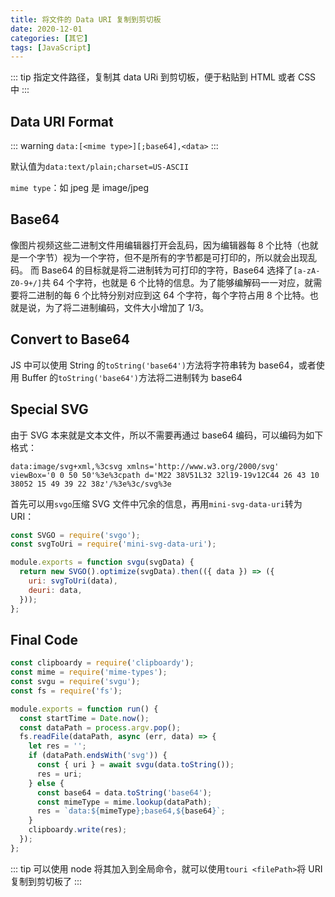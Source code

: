 ```yaml
---
title: 将文件的 Data URI 复制到剪切板
date: 2020-12-01
categories: [其它]
tags: [JavaScript]
---
```


::: tip
指定文件路径，复制其 data URi 到剪切板，便于粘贴到 HTML 或者 CSS 中
:::

<!-- more -->

## Data URI Format

::: warning
`data:[<mime type>][;base64],<data>`
:::

默认值为`data:text/plain;charset=US-ASCII`

`mime type`：如 jpeg 是 image/jpeg

## Base64

像图片视频这些二进制文件用编辑器打开会乱码，因为编辑器每 8 个比特（也就是一个字节）视为一个字符，但不是所有的字节都是可打印的，所以就会出现乱码。
而 Base64 的目标就是将二进制转为可打印的字符，Base64 选择了`[a-zA-Z0-9+/]`共 64 个字符，也就是 6 个比特的信息。为了能够编解码一一对应，就需要将二进制的每 6 个比特分别对应到这 64 个字符，每个字符占用 8 个比特。也就是说，为了将二进制编码，文件大小增加了 1/3。

## Convert to Base64

JS 中可以使用 String 的`toString('base64')`方法将字符串转为 base64，或者使用 Buffer 的`toString('base64')`方法将二进制转为 base64

## Special SVG

由于 SVG 本来就是文本文件，所以不需要再通过 base64 编码，可以编码为如下格式：

```
data:image/svg+xml,%3csvg xmlns='http://www.w3.org/2000/svg' viewBox='0 0 50 50'%3e%3cpath d='M22 38V51L32 32l19-19v12C44 26 43 10 38052 15 49 39 22 38z'/%3e%3c/svg%3e
```

首先可以用`svgo`压缩 SVG 文件中冗余的信息，再用`mini-svg-data-uri`转为 URI：

```js
const SVGO = require('svgo');
const svgToUri = require('mini-svg-data-uri');

module.exports = function svgu(svgData) {
  return new SVGO().optimize(svgData).then(({ data }) => ({
    uri: svgToUri(data),
    deuri: data,
  }));
};
```

## Final Code

```js
const clipboardy = require('clipboardy');
const mime = require('mime-types');
const svgu = require('svgu');
const fs = require('fs');

module.exports = function run() {
  const startTime = Date.now();
  const dataPath = process.argv.pop();
  fs.readFile(dataPath, async (err, data) => {
    let res = '';
    if (dataPath.endsWith('svg')) {
      const { uri } = await svgu(data.toString());
      res = uri;
    } else {
      const base64 = data.toString('base64');
      const mimeType = mime.lookup(dataPath);
      res = `data:${mimeType};base64,${base64}`;
    }
    clipboardy.write(res);
  });
};
```

::: tip
可以使用 node 将其加入到全局命令，就可以使用`touri <filePath>`将 URI 复制到剪切板了
:::

